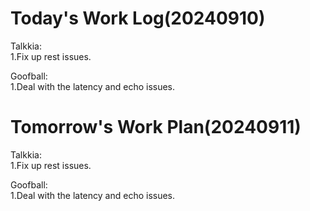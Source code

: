# Today's Work Log(20240910)
Talkkia:\
1.Fix up rest issues.

Goofball:\
1.Deal with the latency and echo issues.
# Tomorrow's Work Plan(20240911)
Talkkia:\
1.Fix up rest issues.

Goofball:\
1.Deal with the latency and echo issues.